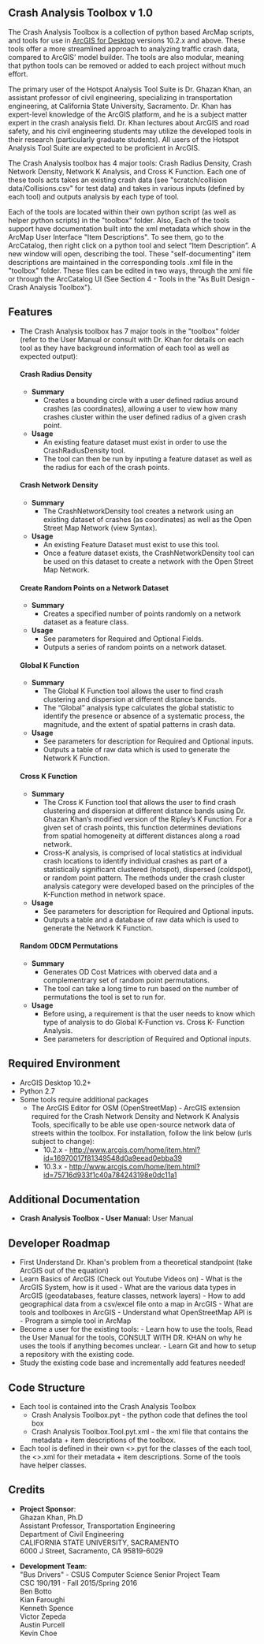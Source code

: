 ## Crash Analysis Toolbox v 1.0

The Crash Analysis Toolbox is a collection of python based ArcMap scripts, and tools for use in [ArcGIS for Desktop](http://www.esri.com/software/arcgis/arcgis-for-desktop) versions 10.2.x and above. These tools offer a more streamlined approach to analyzing traffic crash data, compared to ArcGIS’ model builder.  The tools are also modular, meaning that python tools can be removed or added to each project without much effort. 

The primary user of the Hotspot Analysis Tool Suite is Dr. Ghazan Khan, an assistant professor of civil engineering, specializing in transportation engineering, at California State University, Sacramento.  Dr. Khan has expert-level knowledge of the ArcGIS platform, and he is a subject matter expert in the crash analysis field. Dr. Khan lectures about ArcGIS and road safety, and his civil engineering students may utilize the developed tools in their research (particularly graduate students).  All users of the Hotspot Analysis Tool Suite are expected to be proficient in ArcGIS.

The Crash Analysis toolbox has 4 major tools: Crash Radius Density, Crash Network Density, Network K Analysis, and Cross K Function. Each one of these tools acts takes an existing crash data (see "scratch/collision data/Collisions.csv" for test data) and takes in various inputs (defined by each tool) and outputs analysis by each type of tool. 

Each of the tools are located within their own python script (as well as helper python scripts) in the "toolbox" folder.
Also, Each of the tools support have documentation built into the xml metadata which show in the ArcMap User Interface "Item Descriptions".  To see them, go to the ArcCatalog, then right click on a python tool and select “Item Description”. A new window will open, describing the tool. These "self-documenting" item descriptions are maintained in the corresponding tools .xml file in the "toolbox" folder. These files can be edited in two ways, through the xml file or through the ArcCatalog UI (See Section 4 - Tools in the "As Built Design - Crash Analysis Toolbox"). 

## Features
* The Crash Analysis toolbox has 7 major tools in the "toolbox" folder (refer to the User Manual or consult with Dr. Khan for details on each tool as they have background information of each tool as well as expected output):

  ####  **Crash Radius Density**
    * **Summary**
    	* Creates a bounding circle with a user defined radius around crashes (as coordinates), allowing a user to view how many 			crashes cluster within the user defined radius of a given crash point.
    * **Usage**
	  * An existing feature dataset must exist in order to use the CrashRadiusDensity tool.
	  * The tool can then be run by inputing a feature dataset as well as the radius for each of the crash points. 
	  
  #### **Crash Network Density**
    * **Summary**
    	* The CrashNetworkDensity tool creates a network using an existing dataset of crashes (as coordinates) as well as the Open 			Street 	Map Network (view Syntax).
    * **Usage**
	  * An existing Feature Dataset must exist to use this tool.
	  * Once a feature dataset exists, the CrashNetworkDensity tool can be used on this dataset to create a network with the Open 			Street Map Network. 
  
  #### **Create Random Points on a Network Dataset**
    * **Summary**
    	* Creates a specified number of points randomly on a network dataset as a feature class.
    * **Usage**
	  * See parameters for Required and Optional Fields.
	  * Outputs a series of random points on a network dataset. 
  
  #### **Global K Function**
    * **Summary**
    	* The Global K Function tool allows the user to find crash clustering and dispersion at different distance bands.
		* The “Global” analysis type calculates the global statistic to identify the presence or absence of a systematic process, 			the magnitude, and the extent of spatial patterns in crash data.
    * **Usage**
	  * See parameters for description for Required and Optional inputs.
	  * Outputs a table of raw data which is used to generate the Network K Function.
  
  #### **Cross K Function**
    * **Summary**
    	* The Cross K Function tool that allows the user to find crash clustering and dispersion at different distance bands using 			Dr. Ghazan Khan’s modified version of the Ripley’s K Function. For a given set of crash points, this function determines 			deviations from spatial homogeneity at different distances along a road network.
 		* Cross-K analysis, is comprised of local statistics at individual crash locations to identify individual crashes as part of 		a statistically significant clustered (hotspot), dispersed (coldspot), or random point pattern. The methods under the crash 		cluster analysis category were developed based on the principles of the K-Function method in network space.
	* **Usage**
	  * See parameters for description for Required and Optional inputs.
 	  * Outputs a table and a database of raw data which is used to generate the Network K Function.
  
  #### **Random ODCM Permutations**
    * **Summary**
    	* Generates OD Cost Matrices with oberved data and a complementrary set of random point permutations.
		* The tool can take a long time to run based on the number of permutations the tool is set to run for.
    * **Usage**
	  * Before using, a requirement is that the user needs to know which type of analysis to do Global K-Function vs. Cross K-				Function Analysis.
	  * See parameters for description of Required and Optional inputs.  

## Required Environment
* ArcGIS Desktop 10.2+ 
* Python 2.7
* Some tools require additional packages   
    * The ArcGIS Editor for OSM (OpenStreetMap) - ArcGIS extension required for the Crash Network Density and Network K Analysis Tools, specifically to be able use open-source network data of streets within the toolbox. For installation, follow the link below (urls subject to change):  <br />
      * 10.2.x - http://www.arcgis.com/home/item.html?id=16970017f81349548d0a9eead0ebba39 
      * 10.3.x - http://www.arcgis.com/home/item.html?id=75716d933f1c40a784243198e0dc11a1 

## Additional Documentation
* **Crash Analysis Toolbox - User Manual:** User Manual

## Developer Roadmap
* First Understand Dr. Khan's problem from a theoretical standpoint (take ArcGIS out of the equation)
* Learn Basics of ArcGIS (Check out Youtube Videos on)
      - What is the ArcGIS System, how is it used
      - What are the various data types in ArcGIS (geodatabases, feature classes, network layers)
      - How to add geographical data from a csv/excel file onto a map in ArcGIS
      - What are tools and toolboxes in ArcGIS
      - Understand what OpenStreetMap API is  
       - Program a simple tool in ArcMap
* Become a user for the existing tools: 
       - Learn how to use the tools, Read the User Manual for the tools, CONSULT WITH DR. KHAN on why he uses the tools if anything becomes unclear.
       - Learn Git and how to setup a repository with the existing code. 
* Study the existing code base and incrementally add features needed!


## Code Structure
* Each tool is contained into the Crash Analysis Toolbox
     - Crash Analysis Toolbox.pyt - the python code that defines the tool box
     - Crash Analysis Toolbox.Tool.pyt.xml - the xml file that contains the metadata + item descriptions of the toolbox.
* Each tool is defined in their own <<toolname>>.pyt for the classes of the each tool, the <<toolname>>.xml for their metadata + item descriptions. Some of the tools have helper classes. 

## Credits
* **Project Sponsor**:  <br />
 Ghazan Khan, Ph.D <br />
 Assistant Professor, Transportation Engineering <br />
 Department of Civil Engineering <br />
 CALIFORNIA STATE UNIVERSITY, SACRAMENTO <br />
 6000 J Street, Sacramento, CA 95819-6029 <br />

* **Development Team**: <br />
"Bus Drivers" - CSUS Computer Science Senior Project Team <br />
 CSC 190/191 - Fall 2015/Spring 2016  <br />
  Ben Botto <br />
  Kian Faroughi <br />
  Kenneth Spence <br />
  Victor Zepeda <br />
  Austin Purcell <br />
  Kevin Choe <br />
